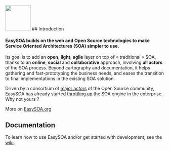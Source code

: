<img src="https://github.com/easysoa/EasySOA/wiki/logo.png" height="80" />
## Introduction

#### EasySOA builds on the web and Open Source technologies to make Service Oriented Architectures (SOA) simpler to use.

Its goal is to add an **open**, **light**, **agile** layer on top of « traditional » SOA, thanks to an **online**, **social** and **collaborative** approach, involving **all actors** of the SOA process. Beyond cartography and documentation, it helps gathering and fast-prototyping the business needs, and eases the transition to final implementations in the existing SOA solution.

Driven by a consortium of [major actors](http://www.easysoa.org/welcome/easysoa-consortium/) of the Open Source community, EasySOA has already started [throttling up](http://www.easysoa.org/welcome/partner-entreprises/) the SOA engine in the enterprise. Why not yours ?

More on [EasySOA.org](http://www.easysoa.org)

## Documentation

To learn how to use EasySOA and/or get started with development, see the [wiki](https://github.com/easysoa/EasySOA/wiki).